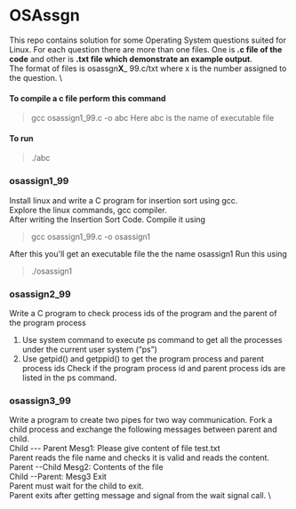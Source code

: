 # OSAssgn
This repo contains solution for some Operating System questions suited for Linux.
For each question there are more than one files. One is **.c file of the code** and other is **.txt file which demonstrate an example output**.\
The format of files is osassgn**X**_ 99.c/txt where x is the number assigned to the question. \

#### To compile a c file perform this command
> gcc osassign1_99.c -o abc
Here abc is the name of executable file
#### To run 
> ./abc

### osassign1_99
Install linux and write a C program for insertion sort using gcc.\
Explore the linux commands, gcc compiler.\
After writing the Insertion Sort Code. Compile it using 
> gcc osassign1_99.c -o osassign1

After this you'll get an executable file the the name osassign1
Run this using 
> ./osassign1 

### osassign2_99
Write a C program to check process ids of the program and the parent of  
the program process 
1. Use system command to execute ps command to get all the processes 
under the current user system (“ps”) 
2. Use getpid() and getppid() to get the program process and parent 
process ids 
Check if the program process id and parent process ids are listed in the 
ps command. 

### osassign3_99
Write a program to create two pipes for two way communication. Fork a child process and exchange the following messages between parent and child. \
Child --- Parent Mesg1: Please give content of file test.txt  \
Parent reads the file name and checks it is valid and reads the content. \
Parent --Child  Mesg2:  Contents of the file \
Child --Parent: Mesg3 Exit \
Parent must wait for the child to exit. \
Parent exits after getting message and signal from the wait signal call. \
